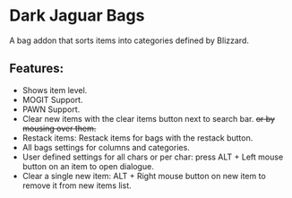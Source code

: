 # Dark Jaguar Bags

A bag addon that sorts items into categories defined by Blizzard. 

## Features:
* Shows item level.
* MOGIT Support.
* PAWN Support.
* Clear new items with the clear items button next to search bar. ~~or by mousing over them.~~
* Restack items: Restack items for bags with the restack button.
* All bags settings for columns and categories.
* User defined settings for all chars or per char: press ALT + Left mouse button on an item to open dialogue.
* Clear a single new item: ALT + Right mouse button on new item to remove it from new items list.
